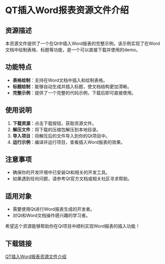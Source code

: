 # QT插入Word报表资源文件介绍

## 资源描述

本资源文件提供了一个在Qt中插入Word报表的完整示例。该示例实现了在Word文档中绘制表格、标题等功能，是一个可以直接下载并使用的demo。

## 功能特点

- **表格绘制**：支持在Word文档中插入和绘制表格。
- **标题绘制**：能够自动生成并插入标题，使文档结构更加清晰。
- **完整示例**：提供了一个完整的代码示例，下载后即可直接使用。

## 使用说明

1. **下载资源**：点击下载按钮，获取资源文件。
2. **解压文件**：将下载的压缩包解压到本地目录。
3. **导入项目**：将解压后的文件导入到你的Qt项目中。
4. **运行示例**：编译并运行项目，查看插入Word报表的效果。

## 注意事项

- 确保你的开发环境中已安装Qt和相关的开发工具。
- 如果遇到任何问题，请参考Qt官方文档或相关社区寻求帮助。

## 适用对象

- 需要使用Qt进行Word报表生成的开发者。
- 对Qt和Word文档操作感兴趣的学习者。

希望这个资源能够帮助你在Qt项目中顺利实现Word报表的插入功能！

## 下载链接

[QT插入Word报表资源文件介绍](https://pan.quark.cn/s/52d19a97a6e7)